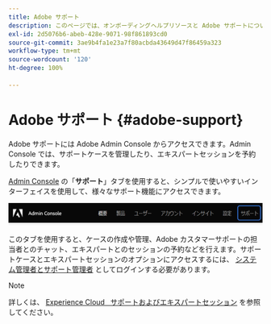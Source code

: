 ```yaml
---
title: Adobe サポート
description: このページでは、オンボーディングヘルプリソースと Adobe サポートについて説明します。
exl-id: 2d5076b6-abeb-428e-9071-98f861893cd0
source-git-commit: 3ae9b4fa1e23a7f80acbda43649d47f86459a323
workflow-type: tm+mt
source-wordcount: '120'
ht-degree: 100%

---
```


# Adobe サポート {#adobe-support}

Adobe サポートには Adobe Admin Console からアクセスできます。Admin Console では、サポートケースを管理したり、エキスパートセッションを予約したりできます。

[Admin Console](https://adminconsole.adobe.com/) の「**サポート**」タブを使用すると、シンプルで使いやすいインターフェイスを使用して、様々なサポート機能にアクセスできます。

![画像](/help/onboarding/learn-concepts/assets/support-menu.png)

このタブを使用すると、ケースの作成や管理、Adobe カスタマーサポートの担当者とのチャット、エキスパートとのセッションの予約などを行えます。サポートケースとエキスパートセッションのオプションにアクセスするには、 [システム管理者とサポート管理者](https://helpx.adobe.com/jp/enterprise/using/admin-roles.ug.html) としてログインする必要があります。

>[!NOTE]
> 詳しくは、 [Experience Cloud   サポートおよびエキスパートセッション](https://helpx.adobe.com/jp/enterprise/admin-guide.html/enterprise/using/support-for-experience-cloud.ug.html) を参照してください。
